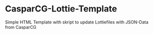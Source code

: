 # CasparCG-Lottie-Template
Simple HTML Template with skript to update Lottiefiles with JSON-Data from CasparCG
